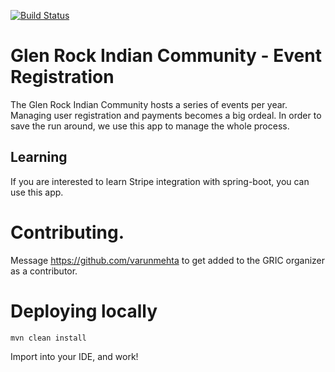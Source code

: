 [![Build Status](https://travis-ci.org/glen-rock-indian-community/gric-event-management.svg?branch=master)](https://travis-ci.org/glen-rock-indian-community/gric-event-management)

# Glen Rock Indian Community - Event Registration
The Glen Rock Indian Community hosts a series of events per year. Managing user registration and payments becomes a big ordeal. In order to save the run around, we use this app to manage the whole process. 

## Learning
If you are interested to learn Stripe integration with spring-boot, you can use this app.   

# Contributing.
Message https://github.com/varunmehta to get added to the GRIC organizer as a contributor.

# Deploying locally 

``` mvn clean install ```

Import into your IDE, and work!